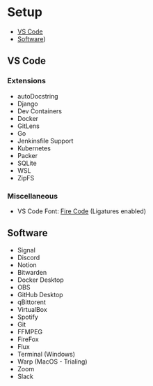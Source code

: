 # Setup
- [VS Code](https://github.com/Cornelij/Setup/blob/main/README.md#vs-code) <br>
- [Software](https://github.com/Cornelij/Setup/blob/main/README.md#software))


## VS Code

### Extensions
- autoDocstring
- Django
- Dev Containers
- Docker
- GitLens
- Go
- Jenkinsfile Support
- Kubernetes
- Packer
- SQLite
- WSL
- ZipFS

### Miscellaneous
- VS Code Font: [Fire Code](https://github.com/tonsky/FiraCode) (Ligatures enabled)

## Software
- Signal
- Discord
- Notion
- Bitwarden
- Docker Desktop
- OBS
- GitHub Desktop
- qBittorent
- VirtualBox
- Spotify
- Git
- FFMPEG
- FireFox
- Flux
- Terminal (Windows)
- Warp (MacOS - Trialing)
- Zoom
- Slack
